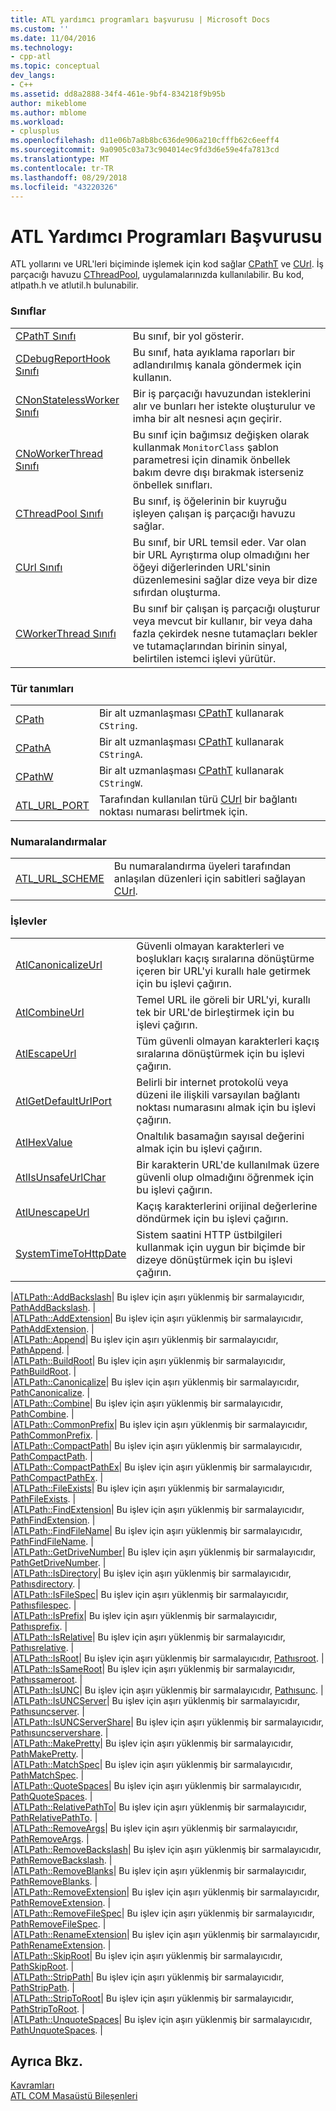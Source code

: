 ```yaml
---
title: ATL yardımcı programları başvurusu | Microsoft Docs
ms.custom: ''
ms.date: 11/04/2016
ms.technology:
- cpp-atl
ms.topic: conceptual
dev_langs:
- C++
ms.assetid: dd8a2888-34f4-461e-9bf4-834218f9b95b
author: mikeblome
ms.author: mblome
ms.workload:
- cplusplus
ms.openlocfilehash: d11e06b7a8b8bc636de906a210cfffb62c6eeff4
ms.sourcegitcommit: 9a0905c03a73c904014ec9fd3d6e59e4fa7813cd
ms.translationtype: MT
ms.contentlocale: tr-TR
ms.lasthandoff: 08/29/2018
ms.locfileid: "43220326"
---
```

# <a name="atl-utilities-reference"></a>ATL Yardımcı Programları Başvurusu
ATL yollarını ve URL'leri biçiminde işlemek için kod sağlar [CPathT](../atl/reference/cpatht-class.md) ve [CUrl](../atl/reference/curl-class.md). İş parçacığı havuzu [CThreadPool](../atl/reference/cthreadpool-class.md), uygulamalarınızda kullanılabilir. Bu kod, atlpath.h ve atlutil.h bulunabilir.  
  
### <a name="classes"></a>Sınıflar  
  
|||  
|-|-|  
|[CPathT Sınıfı](../atl/reference/cpatht-class.md)|Bu sınıf, bir yol gösterir.|  
|[CDebugReportHook Sınıfı](../atl/reference/cdebugreporthook-class.md)|Bu sınıf, hata ayıklama raporları bir adlandırılmış kanala göndermek için kullanın.|  
|[CNonStatelessWorker Sınıfı](../atl/reference/cnonstatelessworker-class.md)|Bir iş parçacığı havuzundan isteklerini alır ve bunları her istekte oluşturulur ve imha bir alt nesnesi açın geçirir.|  
|[CNoWorkerThread Sınıfı](../atl/reference/cnoworkerthread-class.md)|Bu sınıf için bağımsız değişken olarak kullanmak `MonitorClass` şablon parametresi için dinamik önbellek bakım devre dışı bırakmak isterseniz önbellek sınıfları.|  
|[CThreadPool Sınıfı](../atl/reference/cthreadpool-class.md)|Bu sınıf, iş öğelerinin bir kuyruğu işleyen çalışan iş parçacığı havuzu sağlar.|  
|[CUrl Sınıfı](../atl/reference/curl-class.md)|Bu sınıf, bir URL temsil eder. Var olan bir URL Ayrıştırma olup olmadığını her öğeyi diğerlerinden URL'sinin düzenlemesini sağlar dize veya bir dize sıfırdan oluşturma.|  
|[CWorkerThread Sınıfı](../atl/reference/cworkerthread-class.md)|Bu sınıf bir çalışan iş parçacığı oluşturur veya mevcut bir kullanır, bir veya daha fazla çekirdek nesne tutamaçları bekler ve tutamaçlarından birinin sinyal, belirtilen istemci işlevi yürütür.|  
  
### <a name="typedefs"></a>Tür tanımları  
  
|||  
|-|-|  
|[CPath](../atl/reference/atl-typedefs.md#cpath)|Bir alt uzmanlaşması [CPathT](../atl/reference/cpatht-class.md) kullanarak `CString`.|  
|[CPathA](../atl/reference/atl-typedefs.md#cpatha)|Bir alt uzmanlaşması [CPathT](../atl/reference/cpatht-class.md) kullanarak `CStringA`.|  
|[CPathW](../atl/reference/atl-typedefs.md#cpathw)|Bir alt uzmanlaşması [CPathT](../atl/reference/cpatht-class.md) kullanarak `CStringW`.|  
|[ATL_URL_PORT](../atl/reference/atl-typedefs.md#atl_url_port)|Tarafından kullanılan türü [CUrl](../atl/reference/curl-class.md) bir bağlantı noktası numarası belirtmek için.|  
  
### <a name="enums"></a>Numaralandırmalar  
  
|||  
|-|-|  
|[ATL_URL_SCHEME](../atl/reference/atl-url-scheme-enum.md)|Bu numaralandırma üyeleri tarafından anlaşılan düzenleri için sabitleri sağlayan [CUrl](../atl/reference/curl-class.md).|  
  
### <a name="functions"></a>İşlevler  
  
|||  
|-|-|  
|[AtlCanonicalizeUrl](../atl/reference/atl-http-utility-functions.md#atlcanonicalizeurl)|Güvenli olmayan karakterleri ve boşlukları kaçış sıralarına dönüştürme içeren bir URL'yi kurallı hale getirmek için bu işlevi çağırın.|  
|[AtlCombineUrl](../atl/reference/atl-http-utility-functions.md#atlcombineurl)|Temel URL ile göreli bir URL'yi, kurallı tek bir URL'de birleştirmek için bu işlevi çağırın.|  
|[AtlEscapeUrl](../atl/reference/atl-http-utility-functions.md#atlescapeurl)|Tüm güvenli olmayan karakterleri kaçış sıralarına dönüştürmek için bu işlevi çağırın.|  
|[AtlGetDefaultUrlPort](../atl/reference/atl-http-utility-functions.md#atlgetdefaulturlport)|Belirli bir internet protokolü veya düzeni ile ilişkili varsayılan bağlantı noktası numarasını almak için bu işlevi çağırın.|  
|[AtlHexValue](../atl/reference/atl-text-encoding-functions.md#atlhexvalue)|Onaltılık basamağın sayısal değerini almak için bu işlevi çağırın.|  
|[AtlIsUnsafeUrlChar](../atl/reference/atl-http-utility-functions.md#atlisunsafeurlchar)|Bir karakterin URL'de kullanılmak üzere güvenli olup olmadığını öğrenmek için bu işlevi çağırın.|  
|[AtlUnescapeUrl](../atl/reference/atl-http-utility-functions.md#atlunescapeurl)|Kaçış karakterlerini orijinal değerlerine döndürmek için bu işlevi çağırın.|  
|[SystemTimeToHttpDate](../atl/reference/atl-http-utility-functions.md#systemtimetohttpdate)|Sistem saatini HTTP üstbilgileri kullanmak için uygun bir biçimde bir dizeye dönüştürmek için bu işlevi çağırın.|  

|[ATLPath::AddBackslash](../atl/reference/atl-path-functions.md#addbackslash)| Bu işlev için aşırı yüklenmiş bir sarmalayıcıdır, [PathAddBackslash](/windows/desktop/api/shlwapi/nf-shlwapi-pathaddbackslasha
). |  
|[ATLPath::AddExtension](../atl/reference/atl-path-functions.md#addextension)| Bu işlev için aşırı yüklenmiş bir sarmalayıcıdır, [PathAddExtension](/windows/desktop/api/shlwapi/nf-shlwapi-pathaddextensiona). |  
|[ATLPath::Append](../atl/reference/atl-path-functions.md#append)| Bu işlev için aşırı yüklenmiş bir sarmalayıcıdır, [PathAppend](/windows/desktop/api/shlwapi/nf-shlwapi-pathappenda). |  
|[ATLPath::BuildRoot](../atl/reference/atl-path-functions.md#buildroot)| Bu işlev için aşırı yüklenmiş bir sarmalayıcıdır, [PathBuildRoot](/windows/desktop/api/shlwapi/nf-shlwapi-pathbuildroota). |  
|[ATLPath::Canonicalize](../atl/reference/atl-path-functions.md#canonicalize)| Bu işlev için aşırı yüklenmiş bir sarmalayıcıdır, [PathCanonicalize](/windows/desktop/api/shlwapi/nf-shlwapi-pathcanonicalizea). |  
|[ATLPath::Combine](../atl/reference/atl-path-functions.md#combine)| Bu işlev için aşırı yüklenmiş bir sarmalayıcıdır, [PathCombine](/windows/desktop/api/shlwapi/nf-shlwapi-pathcombinea). |  
|[ATLPath::CommonPrefix](../atl/reference/atl-path-functions.md#commonprefix)| Bu işlev için aşırı yüklenmiş bir sarmalayıcıdır, [PathCommonPrefix](/windows/desktop/api/shlwapi/nf-shlwapi-pathcommonprefixa). |  
|[ATLPath::CompactPath](../atl/reference/atl-path-functions.md#compactpath)| Bu işlev için aşırı yüklenmiş bir sarmalayıcıdır, [PathCompactPath](/windows/desktop/api/shlwapi/nf-shlwapi-pathcompactpatha). |  
|[ATLPath::CompactPathEx](../atl/reference/atl-path-functions.md#compactpathex)| Bu işlev için aşırı yüklenmiş bir sarmalayıcıdır, [PathCompactPathEx](/windows/desktop/api/shlwapi/nf-shlwapi-pathcompactpathexa). |  
|[ATLPath::FileExists](../atl/reference/atl-path-functions.md#fileexists)| Bu işlev için aşırı yüklenmiş bir sarmalayıcıdır, [PathFileExists](/windows/desktop/api/shlwapi/nf-shlwapi-pathfileexistsa). |  
|[ATLPath::FindExtension](../atl/reference/atl-path-functions.md#findextension)| Bu işlev için aşırı yüklenmiş bir sarmalayıcıdır, [PathFindExtension](/windows/desktop/api/shlwapi/nf-shlwapi-pathfindextensiona). |  
|[ATLPath::FindFileName](../atl/reference/atl-path-functions.md#findfilename)| Bu işlev için aşırı yüklenmiş bir sarmalayıcıdır, [PathFindFileName](/windows/desktop/api/shlwapi/nf-shlwapi-pathfindfilenamea). |  
|[ATLPath::GetDriveNumber](../atl/reference/atl-path-functions.md#getdrivenumber)| Bu işlev için aşırı yüklenmiş bir sarmalayıcıdır, [PathGetDriveNumber](/windows/desktop/api/shlwapi/nf-shlwapi-pathgetdrivenumbera). |  
|[ATLPath::IsDirectory](../atl/reference/atl-path-functions.md#isdirectory)| Bu işlev için aşırı yüklenmiş bir sarmalayıcıdır, [Pathısdirectory](/windows/desktop/api/shlwapi/nf-shlwapi-pathisdirectorya). |  
|[ATLPath::IsFileSpec](../atl/reference/atl-path-functions.md#isfilespec)| Bu işlev için aşırı yüklenmiş bir sarmalayıcıdır, [Pathısfilespec](/windows/desktop/api/shlwapi/nf-shlwapi-pathisfilespeca). |  
|[ATLPath::IsPrefix](../atl/reference/atl-path-functions.md#isprefix)| Bu işlev için aşırı yüklenmiş bir sarmalayıcıdır, [Pathısprefix](/windows/desktop/api/shlwapi/nf-shlwapi-pathisprefixa). |  
|[ATLPath::IsRelative](../atl/reference/atl-path-functions.md#isrelative)| Bu işlev için aşırı yüklenmiş bir sarmalayıcıdır, [Pathısrelative](/windows/desktop/api/shlwapi/nf-shlwapi-pathisrelativea). |  
|[ATLPath::IsRoot](../atl/reference/atl-path-functions.md#isroot)| Bu işlev için aşırı yüklenmiş bir sarmalayıcıdır, [Pathısroot](/windows/desktop/api/shlwapi/nf-shlwapi-pathisroota). |  
|[ATLPath::IsSameRoot](../atl/reference/atl-path-functions.md#issameroot)| Bu işlev için aşırı yüklenmiş bir sarmalayıcıdır, [Pathıssameroot](/windows/desktop/api/shlwapi/nf-shlwapi-pathissameroota). |  
|[ATLPath::IsUNC](../atl/reference/atl-path-functions.md#isunc)| Bu işlev için aşırı yüklenmiş bir sarmalayıcıdır, [Pathısunc](/windows/desktop/api/shlwapi/nf-shlwapi-pathisunca). |  
|[ATLPath::IsUNCServer](../atl/reference/atl-path-functions.md#isuncserver)| Bu işlev için aşırı yüklenmiş bir sarmalayıcıdır, [Pathısuncserver](/windows/desktop/api/shlwapi/nf-shlwapi-pathisuncservera). |  
|[ATLPath::IsUNCServerShare](../atl/reference/atl-path-functions.md#isuncservershare)| Bu işlev için aşırı yüklenmiş bir sarmalayıcıdır, [Pathısuncservershare](/windows/desktop/api/shlwapi/nf-shlwapi-pathisuncserversharea). |  
|[ATLPath::MakePretty](../atl/reference/atl-path-functions.md#makepretty)| Bu işlev için aşırı yüklenmiş bir sarmalayıcıdır, [PathMakePretty](/windows/desktop/api/shlwapi/nf-shlwapi-pathmakeprettya). |  
|[ATLPath::MatchSpec](../atl/reference/atl-path-functions.md#matchspec)| Bu işlev için aşırı yüklenmiş bir sarmalayıcıdır, [PathMatchSpec](/windows/desktop/api/shlwapi/nf-shlwapi-pathmatchspeca). |  
|[ATLPath::QuoteSpaces](../atl/reference/atl-path-functions.md#quotespaces)| Bu işlev için aşırı yüklenmiş bir sarmalayıcıdır, [PathQuoteSpaces](/windows/desktop/api/shlwapi/nf-shlwapi-pathquotespacesa). |  
|[ATLPath::RelativePathTo](../atl/reference/atl-path-functions.md#relativepathto)| Bu işlev için aşırı yüklenmiş bir sarmalayıcıdır, [PathRelativePathTo](/windows/desktop/api/shlwapi/nf-shlwapi-pathrelativepathtoa). |  
|[ATLPath::RemoveArgs](../atl/reference/atl-path-functions.md#removeargs)| Bu işlev için aşırı yüklenmiş bir sarmalayıcıdır, [PathRemoveArgs](/windows/desktop/api/shlwapi/nf-shlwapi-pathremoveargsa). |  
|[ATLPath::RemoveBackslash](../atl/reference/atl-path-functions.md#removebackslash)| Bu işlev için aşırı yüklenmiş bir sarmalayıcıdır, [PathRemoveBackslash](/windows/desktop/api/shlwapi/nf-shlwapi-pathremovebackslasha). |  
|[ATLPath::RemoveBlanks](../atl/reference/atl-path-functions.md#removeblanks)| Bu işlev için aşırı yüklenmiş bir sarmalayıcıdır, [PathRemoveBlanks](/windows/desktop/api/shlwapi/nf-shlwapi-pathremoveblanksa). |  
|[ATLPath::RemoveExtension](../atl/reference/atl-path-functions.md#removeextension)| Bu işlev için aşırı yüklenmiş bir sarmalayıcıdır, [PathRemoveExtension](/windows/desktop/api/shlwapi/nf-shlwapi-pathremoveextensiona). |  
|[ATLPath::RemoveFileSpec](../atl/reference/atl-path-functions.md#removefilespec)| Bu işlev için aşırı yüklenmiş bir sarmalayıcıdır, [PathRemoveFileSpec](/windows/desktop/api/shlwapi/nf-shlwapi-pathremovefilespeca). |  
|[ATLPath::RenameExtension](../atl/reference/atl-path-functions.md#renameextension)| Bu işlev için aşırı yüklenmiş bir sarmalayıcıdır, [PathRenameExtension](/windows/desktop/api/shlwapi/nf-shlwapi-pathrenameextensiona). |  
|[ATLPath::SkipRoot](../atl/reference/atl-path-functions.md#skiproot)| Bu işlev için aşırı yüklenmiş bir sarmalayıcıdır, [PathSkipRoot](/windows/desktop/api/shlwapi/nf-shlwapi-pathskiproota). |  
|[ATLPath::StripPath](../atl/reference/atl-path-functions.md#strippath)| Bu işlev için aşırı yüklenmiş bir sarmalayıcıdır, [PathStripPath](/windows/desktop/api/shlwapi/nf-shlwapi-pathstrippatha). |  
|[ATLPath::StripToRoot](../atl/reference/atl-path-functions.md#striptoroot)| Bu işlev için aşırı yüklenmiş bir sarmalayıcıdır, [PathStripToRoot](/windows/desktop/api/shlwapi/nf-shlwapi-pathstriptoroota). |  
|[ATLPath::UnquoteSpaces](../atl/reference/atl-path-functions.md#unquotespaces)| Bu işlev için aşırı yüklenmiş bir sarmalayıcıdır, [PathUnquoteSpaces](/windows/desktop/api/shlwapi/nf-shlwapi-pathunquotespacesa). |  
  

## <a name="see-also"></a>Ayrıca Bkz.  
 [Kavramları](../atl/active-template-library-atl-concepts.md)   
 [ATL COM Masaüstü Bileşenleri](../atl/atl-com-desktop-components.md)
